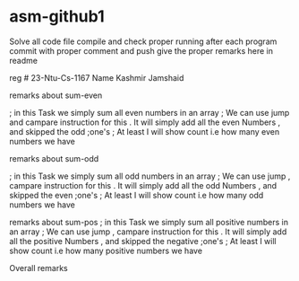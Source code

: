 # asm-github1

Solve all code file 
compile and check proper running
after each program commit with proper comment and push
give the proper remarks here in readme


reg #   23-Ntu-Cs-1167  Name Kashmir Jamshaid



remarks about sum-even

; in this Task we simply sum all even numbers in an array
; We can use jump and campare instruction for this . It will simply add all the even Numbers , and skipped the odd ;one's
; At least I will show count i.e how many even numbers we have 



remarks about sum-odd

; in this Task we simply sum all odd numbers in an array
; We can use jump , campare instruction for this . It will simply add all the odd Numbers , and skipped the even ;one's
; At least I will show count i.e how many odd numbers we have 

remarks about sum-pos
; in this Task we simply sum all positive numbers in an array
; We can use jump ,  campare instruction for this . It will simply add all the positive Numbers , and skipped the negative ;one's
; At least I will show count i.e how many positive numbers we have 


Overall remarks